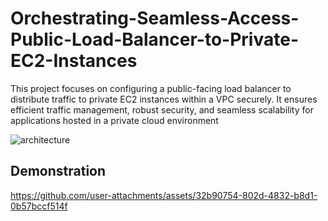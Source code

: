 # Orchestrating-Seamless-Access-Public-Load-Balancer-to-Private-EC2-Instances
This project focuses on configuring a public-facing load balancer to distribute traffic to private EC2 instances within a VPC securely. It ensures efficient traffic management, robust security, and seamless scalability for applications hosted in a private cloud environment

![architecture](https://github.com/user-attachments/assets/561941a3-3e6c-4fc7-a622-cf9f74eb05f9)

## Demonstration 
https://github.com/user-attachments/assets/32b90754-802d-4832-b8d1-0b57bccf514f

